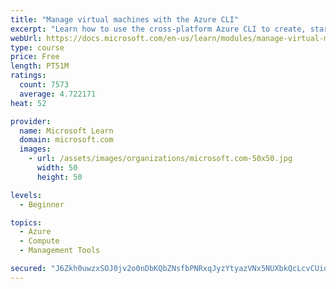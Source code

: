 ```yaml
---
title: "Manage virtual machines with the Azure CLI"
excerpt: "Learn how to use the cross-platform Azure CLI to create, start, stop, and perform other management tasks related to virtual machines in Azure."
webUrl: https://docs.microsoft.com/en-us/learn/modules/manage-virtual-machines-with-azure-cli/
type: course
price: Free
length: PT51M
ratings:
  count: 7573
  average: 4.722171
heat: 52

provider:
  name: Microsoft Learn
  domain: microsoft.com
  images:
    - url: /assets/images/organizations/microsoft.com-50x50.jpg
      width: 50
      height: 50

levels:
  - Beginner

topics:
  - Azure
  - Compute
  - Management Tools

secured: "J6Zkh0uwzxSOJ0jv2o0nDbKQbZNsfbPNRxqJyzYtyazVNx5NUXbkQcLcvCUidu+w83NH1Ofx1PSUMDxGB6o0vZ2uDXM1feXREkIsmhF0M/aQANgpkdzx2iP+PIYfYLLQnvI2u8lA6gbc8d7EAbN5h1HPLFaboM97jtA82NQyy6JSFJhdO0bkuoh4ayfnjN+YCHnHWn3bABU9AlrQIUMspphEPDPD1B7TN8ZfEd/zAbmJKRr6vnnPz7oIrAFWosp8ROhcqTnYfo016SCt2UwOTdkJQeAIWb8cpxK7bIefcxjKaO9AgpGre+8GbPfH1LLG2c223qfGN+w2YYlPWkUm8gGIuYUO6W97YlYB/4kmN46T/xLquBKlxzCxMfVsUoYN4tiozVSdL240pWGeDdjzvTWkOzd9k9NrT3GZ1EaeTfA=;2kTf6D4vtQ1VYI08xS0sQA=="
---
```


